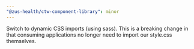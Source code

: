```yaml
---
"@zus-health/ctw-component-library": minor
---
```


Switch to dynamic CSS imports (using sass). This is a breaking change in that consuming applications no longer need to import our style.css themselves.

